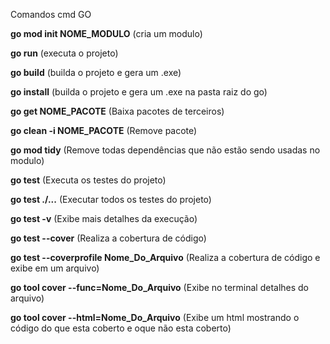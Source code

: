 Comandos cmd GO

**go mod init NOME_MODULO** (cria um modulo)

**go run** (executa o projeto)

**go build** (builda o projeto e gera um .exe)

**go install** (builda o projeto e gera um .exe na pasta raiz do go)

**go get NOME_PACOTE** (Baixa pacotes de terceiros)

**go clean -i NOME_PACOTE** (Remove pacote)

**go mod tidy** (Remove todas dependências que não estão sendo usadas no modulo)

**go test** (Executa os testes do projeto)

**go test ./...** (Executar todos os testes do projeto)

**go test -v** (Exibe mais detalhes da execução)

**go test --cover** (Realiza a cobertura de código)

**go test --coverprofile Nome_Do_Arquivo** (Realiza a cobertura de código e exibe em um arquivo)

**go tool cover --func=Nome_Do_Arquivo** (Exibe no terminal detalhes do arquivo)

**go tool cover --html=Nome_Do_Arquivo** (Exibe um html mostrando o código do que esta coberto e oque não esta coberto)
